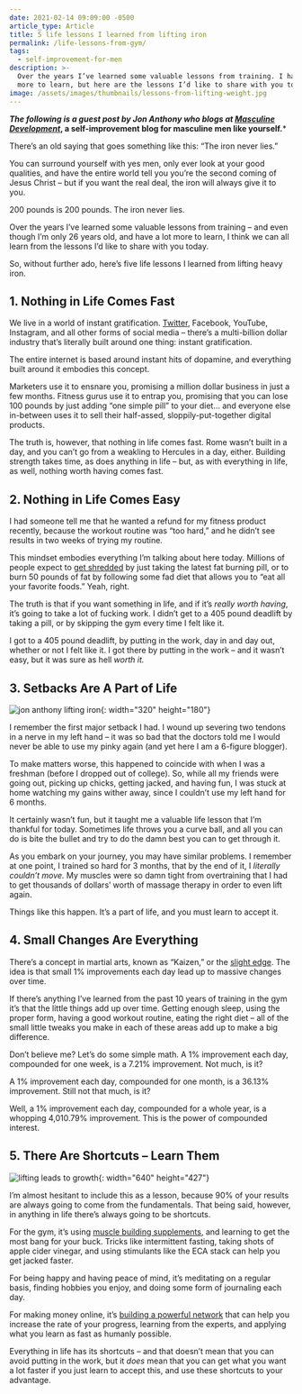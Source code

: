 ```yaml
---
date: 2021-02-14 09:09:00 -0500
article_type: Article
title: 5 life lessons I learned from lifting iron
permalink: /life-lessons-from-gym/
tags:
  - self-improvement-for-men
description: >-
  Over the years I’ve learned some valuable lessons from training. I have a lot
  more to learn, but here are the lessons I’d like to share with you today.
image: /assets/images/thumbnails/lessons-from-lifting-weight.jpg
---
```

***The following is a guest post by Jon Anthony who blogs at [Masculine Development](https://www.masculinedevelopment.com/)*, a self-improvement blog for masculine men like yourself.**\*

There’s an old saying that goes something like this: “The iron never lies.”

You can surround yourself with yes men, only ever look at your good qualities, and have the entire world tell you you’re the second coming of Jesus Christ – but if you want the real deal, the iron will always give it to you.

200 pounds is 200 pounds. The iron never lies.

Over the years I’ve learned some valuable lessons from training – and even though I’m only 26 years old, and have a lot more to learn, I think we can all learn from the lessons I’d like to share with you today.

So, without further ado, here’s five life lessons I learned from lifting heavy iron.

## **1\. Nothing in Life Comes Fast**

We live in a world of instant gratification. [Twitter](https://edlatimore.com/how-to-grow-your-twitter-following/), Facebook, YouTube, Instagram, and all other forms of social media – there’s a multi-billion dollar industry that’s literally built around one thing: instant gratification.

The entire internet is based around instant hits of dopamine, and everything built around it embodies this concept.

Marketers use it to ensnare you, promising a million dollar business in just a few months. Fitness gurus use it to entrap you, promising that you can lose 100 pounds by just adding “one simple pill” to your diet… and everyone else in-between uses it to sell their half-assed, sloppily-put-together digital products.

The truth is, however, that nothing in life comes fast. Rome wasn’t built in a day, and you can’t go from a weakling to Hercules in a day, either. Building strength takes time, as does anything in life – but, as with everything in life, as well, nothing worth having comes fast.

## **2\. Nothing in Life Comes Easy**

I had someone tell me that he wanted a refund for my fitness product recently, because the workout routine was “too hard,” and he didn’t see results in two weeks of trying my routine.

This mindset embodies everything I’m talking about here today. Millions of people expect to [get shredded](https://www.masculinedevelopment.com/6-tips-how-to-shred-body-fat/) by just taking the latest fat burning pill, or to burn 50 pounds of fat by following some fad diet that allows you to “eat all your favorite foods.” Yeah, right.

The truth is that if you want something in life, and if it’s *really worth having*, it’s going to take a lot of fucking work. I didn’t get to a 405 pound deadlift by taking a pill, or by skipping the gym every time I felt like it.

I got to a 405 pound deadlift, by putting in the work, day in and day out, whether or not I felt like it. I got there by putting in the work – and it wasn’t easy, but it was sure as hell *worth it.*

## **3\. Setbacks Are A Part of Life**

![jon anthony lifting iron](/assets/images/posts/2021/lessons-from-setbacks-in-life-1.jpg "jon anthony lifting iron"){: width="320" height="180"}

I remember the first major setback I had. I wound up severing two tendons in a nerve in my left hand – it was so bad that the doctors told me I would never be able to use my pinky again (and yet here I am a 6-figure blogger).

To make matters worse, this happened to coincide with when I was a freshman (before I dropped out of college). So, while all my friends were going out, picking up chicks, getting jacked, and having fun, I was stuck at home watching my gains wither away, since I couldn’t use my left hand for 6 months.

It certainly wasn’t fun, but it taught me a valuable life lesson that I’m thankful for today. Sometimes life throws you a curve ball, and all you can do is bite the bullet and try to do the damn best you can to get through it.

As you embark on your journey, you may have similar problems. I remember at one point, I trained so hard for 3 months, that by the end of it, I *literally couldn’t move.* My muscles were so damn tight from overtraining that I had to get thousands of dollars’ worth of massage therapy in order to even lift again.

Things like this happen. It’s a part of life, and you must learn to accept it.

## **4\. Small Changes Are Everything**

There’s a concept in martial arts, known as “Kaizen,” or the [slight edge](https://www.masculinedevelopment.com/slight-edge-will-transform-life/). The idea is that small 1% improvements each day lead up to massive changes over time.

If there’s anything I’ve learned from the past 10 years of training in the gym it’s that the little things add up over time. Getting enough sleep, using the proper form, having a good workout routine, eating the right diet – all of the small little tweaks you make in each of these areas add up to make a big difference.

Don’t believe me? Let’s do some simple math. A 1% improvement each day, compounded for one week, is a 7.21% improvement. Not much, is it?

A 1% improvement each day, compounded for one month, is a 36.13% improvement. Still not that much, is it?

Well, a 1% improvement each day, compounded for a whole year, is a whopping 4,010.79% improvement. This is the power of compounded interest.

## **5\. There Are Shortcuts – Learn Them**

![lifting leads to growth](/assets/images/posts/2021/lessons-from-small-improvements.jpg "lifting leads to growth"){: width="640" height="427"}

I’m almost hesitant to include this as a lesson, because 90% of your results are always going to come from the fundamentals. That being said, however, in anything in life there’s always going to be shortcuts.

For the gym, it’s using [muscle building supplements](https://www.masculinedevelopment.com/4-fundamental-supplements-building-muscle/), and learning to get the most bang for your buck. Tricks like intermittent fasting, taking shots of apple cider vinegar, and using stimulants like the ECA stack can help you get jacked faster.

For being happy and having peace of mind, it’s meditating on a regular basis, finding hobbies you enjoy, and doing some form of journaling each day.

For making money online, it’s [building a powerful network](/how-to-network/) that can help you increase the rate of your progress, learning from the experts, and applying what you learn as fast as humanly possible.

Everything in life has its shortcuts – and that doesn’t mean that you can avoid putting in the work, but it *does* mean that you can get what you want a lot faster if you just learn to accept this, and use these shortcuts to your advantage.

